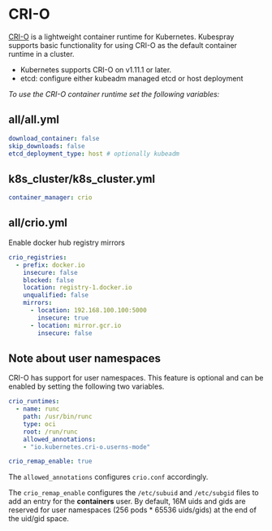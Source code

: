 # CRI-O

[CRI-O] is a lightweight container runtime for Kubernetes.
Kubespray supports basic functionality for using CRI-O as the default container runtime in a cluster.

* Kubernetes supports CRI-O on v1.11.1 or later.
* etcd: configure either kubeadm managed etcd or host deployment

_To use the CRI-O container runtime set the following variables:_

## all/all.yml

```yaml
download_container: false
skip_downloads: false
etcd_deployment_type: host # optionally kubeadm
```

## k8s_cluster/k8s_cluster.yml

```yaml
container_manager: crio
```

## all/crio.yml

Enable docker hub registry mirrors

```yaml
crio_registries:
  - prefix: docker.io
    insecure: false
    blocked: false
    location: registry-1.docker.io
    unqualified: false
    mirrors:
      - location: 192.168.100.100:5000
        insecure: true
      - location: mirror.gcr.io
        insecure: false
```

[CRI-O]: https://cri-o.io/

## Note about user namespaces

CRI-O has support for user namespaces. This feature is optional and can be enabled by setting the following two variables.

```yaml
crio_runtimes:
  - name: runc
    path: /usr/bin/runc
    type: oci
    root: /run/runc
    allowed_annotations:
    - "io.kubernetes.cri-o.userns-mode"

crio_remap_enable: true
```

The `allowed_annotations` configures `crio.conf` accordingly.

The `crio_remap_enable` configures the `/etc/subuid` and `/etc/subgid` files to add an entry for the **containers** user.
By default, 16M uids and gids are reserved for user namespaces (256 pods * 65536 uids/gids) at the end of the uid/gid space.
